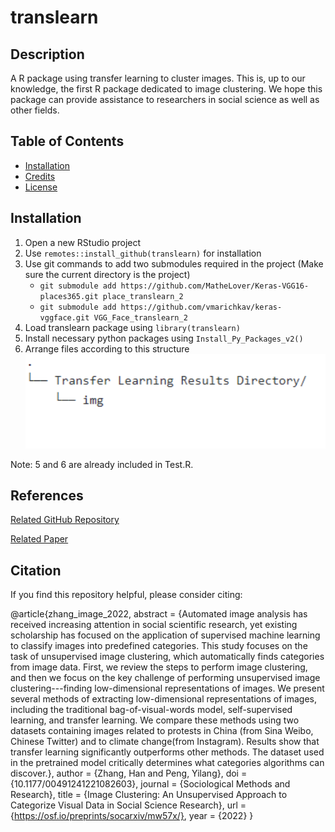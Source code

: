 # translearn

## Description

A R package using transfer learning to cluster images. This is, up to our knowledge, the first R package dedicated to image clustering. We hope this package can provide assistance to researchers in social science as well as other fields.

## Table of Contents
- [Installation](#installation)
- [Credits](#credits)
- [License](#license)

## Installation
1. Open a new RStudio project 
2. Use `remotes::install_github(translearn)` for installation 
3. Use git commands to add two submodules required in the project (Make sure the current directory is the project)
   - `git submodule add https://github.com/MatheLover/Keras-VGG16-places365.git place_translearn_2`
   - `git submodule add https://github.com/vmarichkav/keras-vggface.git VGG_Face_translearn_2`
5. Load translearn package using `library(translearn)`
6. Install necessary python packages using `Install_Py_Packages_v2()`
7. Arrange files according to this structure 
![Alt text](Dir_Structure.png "Directory Structure")

Note: 5 and 6 are already included in Test.R.

## References
[Related GitHub Repository](https://github.com/yilangpeng/image-clustering)

[Related Paper](https://hanzhang.xyz/files/Image%20Clustering%20An%20Unsupervised%20Approach%20to%20Categorize%20Visual%20Data%20in%20Social%20Science%20Research.pdf)

## Citation
If you find this repository helpful, please consider citing:

  @article{zhang_image_2022,
 abstract = {Automated image analysis has received increasing attention in social scientific research, yet existing scholarship has focused on the application of supervised machine learning to classify images into predefined categories. This study focuses on the task of unsupervised image clustering, which automatically finds categories from image data. First, we review the steps to perform image clustering, and then we focus on the key challenge of performing unsupervised image clustering---finding low-dimensional representations of images. We present several methods of extracting low-dimensional representations of images, including the traditional bag-of-visual-words model, self-supervised learning, and transfer learning. We compare these methods using two datasets containing images related to protests in China (from Sina Weibo, Chinese Twitter) and to climate change(from Instagram). Results show that transfer learning significantly outperforms other methods. The dataset used in the pretrained model critically determines what categories algorithms can discover.},
 author = {Zhang, Han and Peng, Yilang},
 doi = {10.1177/00491241221082603},
 journal = {Sociological Methods and Research},
 title = {Image Clustering: An Unsupervised Approach to Categorize Visual Data in Social Science Research},
 url = {https://osf.io/preprints/socarxiv/mw57x/},
 year = {2022}
}





 
